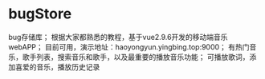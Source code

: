 # bugStore
bug存储库；
根据大家都熟悉的教程，基于vue2.9.6开发的移动端音乐webAPP；
目前可用，演示地址：haoyongyun.yingbing.top:9000；
有热门音乐，歌手列表，搜索音乐和歌手，以及最重要的播放音乐功能；
可播放歌词，添加喜爱的音乐，播放历史记录

